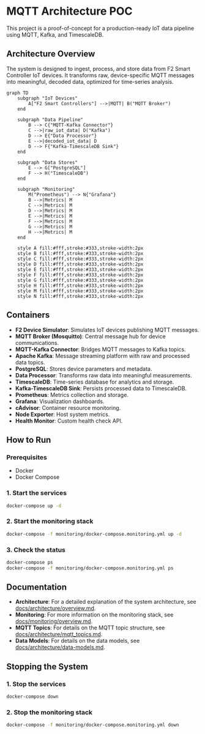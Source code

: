 # MQTT Architecture POC

This project is a proof-of-concept for a production-ready IoT data pipeline using MQTT, Kafka, and TimescaleDB.

## Architecture Overview

The system is designed to ingest, process, and store data from F2 Smart Controller IoT devices. It transforms raw, device-specific MQTT messages into meaningful, decoded data, optimized for time-series analysis.

```mermaid
graph TD
    subgraph "IoT Devices"
        A["F2 Smart Controllers"] -->|MQTT| B("MQTT Broker")
    end

    subgraph "Data Pipeline"
        B --> C{"MQTT-Kafka Connector"}
        C -->|raw_iot_data| D("Kafka")
        D --> E{"Data Processor"}
        E -->|decoded_iot_data| D
        D --> F{"Kafka-TimescaleDB Sink"}
    end

    subgraph "Data Stores"
        E --> G["PostgreSQL"]
        F --> H("TimescaleDB")
    end

    subgraph "Monitoring"
        M("Prometheus") --> N{"Grafana"}
        B -->|Metrics| M
        C -->|Metrics| M
        D -->|Metrics| M
        E -->|Metrics| M
        F -->|Metrics| M
        G -->|Metrics| M
        H -->|Metrics| M
    end

    style A fill:#fff,stroke:#333,stroke-width:2px
    style B fill:#fff,stroke:#333,stroke-width:2px
    style C fill:#fff,stroke:#333,stroke-width:2px
    style D fill:#fff,stroke:#333,stroke-width:2px
    style E fill:#fff,stroke:#333,stroke-width:2px
    style F fill:#fff,stroke:#333,stroke-width:2px
    style G fill:#fff,stroke:#333,stroke-width:2px
    style H fill:#fff,stroke:#333,stroke-width:2px
    style M fill:#fff,stroke:#333,stroke-width:2px
    style N fill:#fff,stroke:#333,stroke-width:2px
```

## Containers

-   **F2 Device Simulator**: Simulates IoT devices publishing MQTT messages.
-   **MQTT Broker (Mosquitto)**: Central message hub for device communications.
-   **MQTT-Kafka Connector**: Bridges MQTT messages to Kafka topics.
-   **Apache Kafka**: Message streaming platform with raw and processed data topics.
-   **PostgreSQL**: Stores device parameters and metadata.
-   **Data Processor**: Transforms raw data into meaningful measurements.
-   **TimescaleDB**: Time-series database for analytics and storage.
-   **Kafka-TimescaleDB Sink**: Persists processed data to TimescaleDB.
-   **Prometheus**: Metrics collection and storage.
-   **Grafana**: Visualization dashboards.
-   **cAdvisor**: Container resource monitoring.
-   **Node Exporter**: Host system metrics.
-   **Health Monitor**: Custom health check API.

## How to Run

### Prerequisites

-   Docker
-   Docker Compose

### 1. Start the services

```bash
docker-compose up -d
```

### 2. Start the monitoring stack

```bash
docker-compose -f monitoring/docker-compose.monitoring.yml up -d
```

### 3. Check the status

```bash
docker-compose ps
docker-compose -f monitoring/docker-compose.monitoring.yml ps
```

## Documentation

-   **Architecture**: For a detailed explanation of the system architecture, see [docs/architecture/overview.md](./docs/architecture/overview.md).
-   **Monitoring**: For more information on the monitoring stack, see [docs/monitoring/overview.md](./docs/monitoring/overview.md).
-   **MQTT Topics**: For details on the MQTT topic structure, see [docs/architecture/mqtt_topics.md](./docs/architecture/mqtt_topics.md).
-   **Data Models**: For details on the data models, see [docs/architecture/data-models.md](./docs/architecture/data-models.md).

## Stopping the System

### 1. Stop the services

```bash
docker-compose down
```

### 2. Stop the monitoring stack

```bash
docker-compose -f monitoring/docker-compose.monitoring.yml down
```